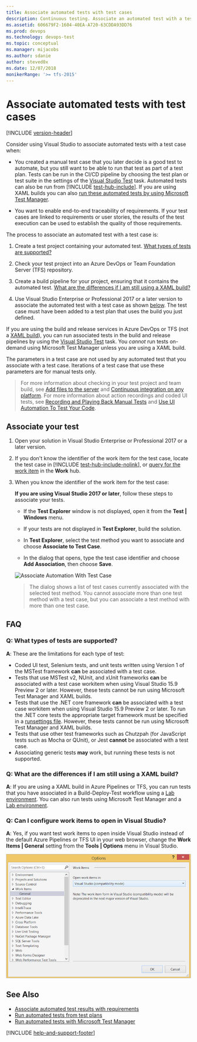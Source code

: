 ```yaml
---
title: Associate automated tests with test cases
description: Continuous testing. Associate an automated test with a test case using Microsoft Test Manager and Azure DevOps with a build or release pipeline
ms.assetid: 606679F2-1604-40EA-A720-63CDDA93DD76
ms.prod: devops
ms.technology: devops-test
ms.topic: conceptual
ms.manager: mijacobs
ms.author: sdanie
author: steved0x
ms.date: 12/07/2018
monikerRange: '>= tfs-2015'
---
```


# Associate automated tests with test cases

[!INCLUDE [version-header](_shared/version-vs-only.md)] 

Consider using Visual Studio to associate automated tests with a test case when:

* You created a manual test case that you later decide is a good test
  to automate, but you still want to be able to run that test as part of a test plan.
  Tests can be run in the CI/CD pipeline by choosing the test plan or test suite
  in the settings of the [Visual Studio Test](../pipelines/tasks/test/vstest.md) task.
  Automated tests can also be run from [!INCLUDE [test-hub-include](_shared/test-hub-include.md)].
  If you are using XAML builds you can also
  [run these automated tests by using Microsoft Test Manager](mtm/run-automated-tests-with-microsoft-test-manager.md).

* You want to enable end-to-end traceability of requirements.
  If your test cases are linked to requirements or user stories,
  the results of the test execution can be used to establish the quality of those requirements. 

The process to associate an automated test with a test case is:

1. Create a test project containing your automated test.
   [What types of tests are supported?](#test-types)

1. Check your test project into an Azure DevOps or Team
   Foundation Server (TFS) repository.

1. Create a build pipeline for your project, ensuring that it
   contains the automated test.
   [What are the differences if I am still using a XAML build?](#xaml-build)

1. Use Visual Studio Enterprise or Professional 2017 or a later version to associate the automated
   test with a test case as shown [below](#add-test). The test case must have
   been added to a test plan that uses the build you just defined. 

If you are using the build and release services in
Azure DevOps or TFS (not a [XAML build](#xaml-build)), you can run associated tests in the 
build and release pipelines by using the
[Visual Studio Test](../pipelines/tasks/test/vstest.md) task.
You _cannot_ run tests on-demand using Microsoft Test Manager unless you are using a XAML build. 

The parameters in a test case are not used by any automated test that
you associate with a test case. Iterations of a test case that use these
parameters are for manual tests only.

> For more information about checking in your test project and team build, see
[Add files to the server](../repos/tfvc/add-files-server.md)
and [Continuous integration on any platform](../pipelines/overview.md).
For more information about action recordings and coded UI tests, see 
[Recording and Playing Back Manual Tests](mtm/record-play-back-manual-tests.md)
and [Use UI Automation To Test Your Code](https://docs.microsoft.com/visualstudio/test/use-ui-automation-to-test-your-code).

<a name="add-test"></a>
## Associate your test  

1. Open your solution in Visual Studio Enterprise or Professional 2017 or a later version.

2. If you don't know the identifier of the work item for the test case,
   locate the test case in [!INCLUDE [test-hub-include-nolink](_shared/test-hub-include-nolink.md)], or [query for the work item](../boards/queries/using-queries.md) in the **Work** hub. 

3. When you know the identifier of the work item for the test case:

   **If you are using Visual Studio 2017 or later**, follow these steps to associate your tests.

   - If the **Test Explorer** window is not displayed, open it from the **Test | Windows** menu.

   - If your tests are not displayed in **Test Explorer**, build the solution.

   - In **Test Explorer**, select the test method you want to associate and choose **Associate to Test Case**.

   - In the dialog that opens, type the test case identifier and choose **Add Association**, then choose **Save**.

   ![Associate Automation With Test Case](_img/associate-automated-test-with-test-case/test-explorer-associate.png)

   > The dialog shows a list of test cases currently associated with the selected test method.
   You cannot associate more than one test method with a test case, but you can associate a
   test method with more than one test case. 

<a name="test-plan"></a>

## FAQ

<a name="test-types"></a>
### Q: What types of tests are supported?

**A**: These are the limitations for each type of test:

* Coded UI test, Selenium tests, and unit tests written using
  Version 1 of the MSTest framework **can** be associated with a test case.
* Tests that use MSTest v2, NUnit, and xUnit frameworks **can** be associated
  with a test case workitem when using Visual Studio 15.9 Preview 2 or later.
  However, these tests cannot be run using Microsoft Test Manager and XAML builds.
* Tests that use the .NET core framework **can** be associated with a test case
  workitem when using Visual Studio 15.9 Preview 2 or later.
  To run the .NET core tests the appropriate target framework must be specified
  in a [runsettings file](https://docs.microsoft.com/visualstudio/test/configure-unit-tests-by-using-a-dot-runsettings-file).
  However, these tests cannot be run using Microsoft Test Manager and XAML builds.
* Tests that use other test frameworks such as Chutzpah (for JavaScript tests
  such as Mocha or QUnit), or Jest **cannot** be associated with a test case.
* Associating generic tests **may** work, but running these tests is not supported.

<a name="xaml-build"></a>
### Q: What are the differences if I am still using a XAML build?

**A**: If you are using a XAML build in Azure Pipelines or TFS, you can run tests
that you have associated in a Build-Deploy-Test workflow using a
[Lab environment](https://docs.microsoft.com/visualstudio/test/lab-management/using-a-lab-environment-for-your-application-lifecycle).
You can also run tests using Microsoft Test Manager and a
[Lab environment](https://docs.microsoft.com/visualstudio/test/lab-management/using-a-lab-environment-for-your-application-lifecycle).

<a name="open-in-vs"></a>
### Q: Can I configure work items to open in Visual Studio?

**A**: Yes, if you want test work items to open inside Visual Studio
instead of the default Azure Pipelines or TFS UI in your web browser,
change the **Work Items | General** setting from the **Tools | Options** menu in Visual Studio.

![Change work item display mode](_img/work-item-compatibility.png)

## See Also

* [Associate automated test results with requirements](associate-automated-results-with-requirements.md)
* [Run automated tests from test plans](run-automated-tests-from-test-hub.md)
* [Run automated tests with Microsoft Test Manager](mtm/run-automated-tests-with-microsoft-test-manager.md)

[!INCLUDE [help-and-support-footer](_shared/help-and-support-footer.md)] 
